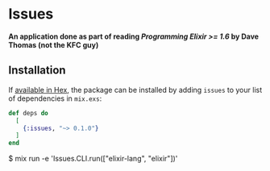 # Issues

**An application done as part of reading *Programming Elixir >= 1.6* by Dave Thomas (not the KFC guy)**

## Installation

If [available in Hex](https://hex.pm/docs/publish), the package can be installed
by adding `issues` to your list of dependencies in `mix.exs`:

```elixir
def deps do
  [
    {:issues, "~> 0.1.0"}
  ]
end
```

$ mix run -e 'Issues.CLI.run(["elixir-lang", "elixir"])'
